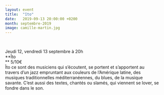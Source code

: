 ```yaml
---
layout: event
title:  "îto"
date:   2019-09-13 20:00:00 +0200
month: septembre-2019
image: camille-martin.jpg
---
```


<br /> 

Jeudi 12, vendredi 13 septembre à 20h<br /> **Îto  
** 5/10€  
Îto ce sont des musiciens qui s’écoutent, se portent et s’apportent au travers d’un jazz empruntant aux couleurs de l’Amérique latine, des musiques traditionnelles méditerranéennes, du blues, de la musique savante. C’est aussi des textes, chantés ou slamés, qui viennent se lover, se fondre dans le son.